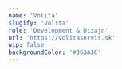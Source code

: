 ```yaml
---
name: 'Volita'
slugify: 'volita'
role: 'Development & Dizajn'
url: 'https://volitaservis.sk'
wip: false
backgroundColor: '#363A3C'
---
```

